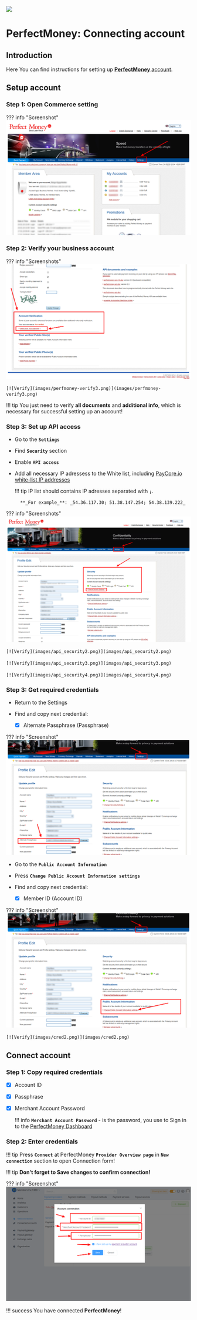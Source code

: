 <img src="https://static.openfintech.io/payment_providers/perfectmoney/logo.png?w=400" width="400px">

# PerfectMoney: Connecting account

## Introduction

Here You can find  instructions for setting up <a href="https://perfectmoney.is/login.html" target="_blank" rel="noopener"> **PerfectMoney** account</a>.

## Setup account




### Step 1: Open Commerce setting

??? info "Screenshot"
    [![Verify](images/perfmoney-verify1.png)](images/perfmoney-verify1.png)

### Step 2: Verify your business account

??? info "Screenshots"
    [![Verify](images/perfmoney-verify2.png)](images/perfmoney-verify2.png)

    [![Verify](images/perfmoney-verify3.png)](images/perfmoney-verify3.png)

!!! tip
    You just need to verify **all documents** and **additional info**, which is necessary for successful setting up an account!

### Step 3: Set up API access

- Go to the **```Settings```**
- Find **```Security```**  section
- Enable **```API access```**
- Add all necessary IP adressess to the White list, including  [PayСore.io white-list IP addresses](/ips/#white-list-ip-addresses)
    
    !!! tip
        IP list should contains IP adresses separated with **```;```**.

        **_For example_**: _54.36.117.30; 51.38.147.254; 54.38.139.222_

??? info "Screenshots"
    [![Verify](images/api_security1.png)](images/api_security1.png)

    [![Verify](images/api_security2.png)](images/api_security2.png)

    [![Verify](images/api_security3.png)](images/api_security3.png)

    [![Verify](images/api_security4.png)](images/api_security4.png)

### Step 3: Get required credentials

- Return to the Settings

- Find and copy next credential:

    - [x] Alternate Passphrase (Passphrase)

??? info "Screenshot"
    [![Verify](images/cred3.png)](images/cred3.png)

- Go to the **```Public Account Information```**

- Press **```Change Public Account Information settings```**

- Find and copy next credential:

    - [x] Member ID (Account ID)

??? info "Screenshot"
    [![Verify](images/cred1.png)](images/cred1.png)

    [![Verify](images/cred2.png)](images/cred2.png)
 
## Connect account

### Step 1: Copy required credentials

- [x] Account ID

- [x] Passphrase

- [x] Merchant Account Password
    
    !!! info
        **```Merchant Account Password```** - is the password, you use to Sign in to the <a href="https://perfectmoney.is/login.html" target="_blank" rel="noopener">PerfectMoney Dashboard</a>

### Step 2: Enter credentials

!!! tip
    Press **```Connect```** at PerfectMoney **```Provider Overview page```** in **```New connection```** section to open Connection form!


!!! tip
    **Don't forget to Save changes to confirm connection!**

??? info "Screenshot"
    [![Connect](images/perfectmoney-step_connect.png)](images/perfectmoney-step_connect.png)


!!! success
    You have connected **PerfectMoney**!